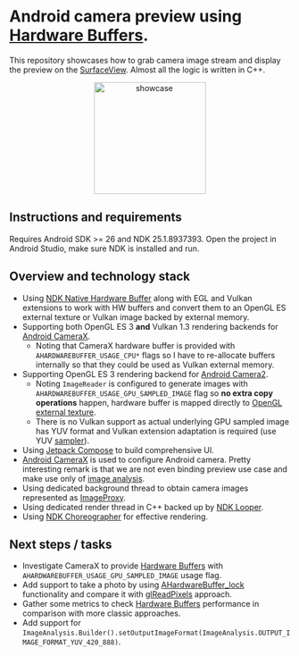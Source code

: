 # Android camera preview using [Hardware Buffers](https://developer.android.com/reference/android/hardware/HardwareBuffer).

This repository showcases how to grab camera image stream and display the preview on the [SurfaceView](https://developer.android.com/reference/android/view/SurfaceView). Almost all the logic is written in C++.

<p align="center">
  <img src="https://github.com/user-attachments/assets/22061ca9-40e2-4783-a57a-1f1b52f77d9b" alt="showcase" width="200"/>
</p>

## Instructions and requirements

Requires Android SDK >= 26 and NDK 25.1.8937393.
Open the project in Android Studio, make sure NDK is installed and run.

## Overview and technology stack
- Using [NDK Native Hardware Buffer](https://developer.android.com/ndk/reference/group/a-hardware-buffer) along with EGL and Vulkan extensions to work with HW buffers and convert them to an OpenGL ES external texture or Vulkan image backed by external memory.
- Supporting both OpenGL ES 3 **and** Vulkan 1.3 rendering backends for [Android CameraX](https://developer.android.com/training/camerax).
  - Noting that CameraX hardware buffer is provided with `AHARDWAREBUFFER_USAGE_CPU*` flags so I have to re-allocate buffers internally so that they could be used as Vulkan external memory.
- Supporting OpenGL ES 3 rendering backend for [Android Camera2](https://developer.android.com/media/camera/camera2).
  - Noting `ImageReader` is configured to generate images with `AHARDWAREBUFFER_USAGE_GPU_SAMPLED_IMAGE` flag so **no extra copy operations** happen, hardware buffer is mapped directly to [OpenGL external texture](https://registry.khronos.org/OpenGL/extensions/OES/OES_EGL_image_external.txt).
  - There is no Vulkan support as actual underlying GPU sampled image has YUV format and Vulkan extension adaptation is required (use YUV [sampler](https://registry.khronos.org/vulkan/specs/1.3-extensions/man/html/VK_KHR_sampler_ycbcr_conversion.html)).
- Using [Jetpack Compose](https://developer.android.com/courses/jetpack-compose/course) to build comprehensive UI.
- [Android CameraX](https://developer.android.com/training/camerax) is used to configure Android camera. Pretty interesting remark is that we are not even binding preview use case and make use only of [image analysis](https://developer.android.com/training/camerax/analyze).
- Using dedicated background thread to obtain camera images represented as [ImageProxy](https://developer.android.com/reference/androidx/camera/core/ImageProxy).
- Using dedicated render thread in C++ backed up by [NDK Looper](https://developer.android.com/ndk/reference/group/looper).
- Using [NDK Choreographer](https://developer.android.com/ndk/reference/group/choreographer) for effective rendering.

## Next steps / tasks
- Investigate CameraX to provide [Hardware Buffers](https://developer.android.com/reference/android/hardware/HardwareBuffer) with `AHARDWAREBUFFER_USAGE_GPU_SAMPLED_IMAGE` usage flag.
- Add support to take a photo by using [AHardwareBuffer_lock](https://developer.android.com/ndk/reference/group/a-hardware-buffer#ahardwarebuffer_lock) functionality and compare it with [glReadPixels](https://www.khronos.org/registry/OpenGL-Refpages/es3.0/html/glReadPixels.xhtml) approach.
- Gather some metrics to check [Hardware Buffers](https://developer.android.com/reference/android/hardware/HardwareBuffer) performance in comparison with more classic approaches.
- Add support for `ImageAnalysis.Builder().setOutputImageFormat(ImageAnalysis.OUTPUT_IMAGE_FORMAT_YUV_420_888)`.

